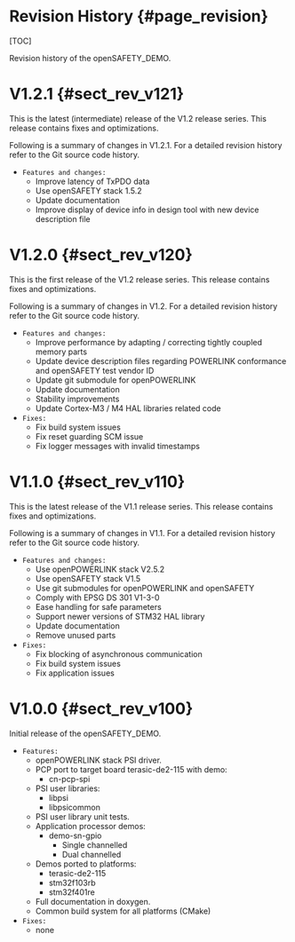 Revision History {#page_revision}
==================

[TOC]

Revision history of the openSAFETY_DEMO.

# V1.2.1    {#sect_rev_v121}

This is the latest (intermediate) release of the V1.2 release series.
This release contains fixes and optimizations.

Following is a summary of changes in V1.2.1.
For a detailed revision history refer to the Git source code history.

* `Features and changes:`
  - Improve latency of TxPDO data
  - Use openSAFETY stack 1.5.2
  - Update documentation
  - Improve display of device info in design tool with new device description file


# V1.2.0    {#sect_rev_v120}

This is the first release of the V1.2 release series.
This release contains fixes and optimizations.

Following is a summary of changes in V1.2.
For a detailed revision history refer to the Git source code history.

* `Features and changes:`
  - Improve performance by adapting / correcting tightly coupled memory parts
  - Update device description files regarding POWERLINK conformance and
openSAFETY test vendor ID
  - Update git submodule for openPOWERLINK
  - Update documentation
  - Stability improvements
  - Update Cortex-M3 / M4 HAL libraries related code
* `Fixes:`
  - Fix build system issues
  - Fix reset guarding SCM issue
  - Fix logger messages with invalid timestamps

# V1.1.0    {#sect_rev_v110}

This is the latest release of the V1.1 release series.
This release contains fixes and optimizations.

Following is a summary of changes in V1.1.
For a detailed revision history refer to the Git source code history.

* `Features and changes:`
  - Use openPOWERLINK stack V2.5.2
  - Use openSAFETY stack V1.5
  - Use git submodules for openPOWERLINK and openSAFETY
  - Comply with EPSG DS 301 V1-3-0
  - Ease handling for safe parameters
  - Support newer versions of STM32 HAL library
  - Update documentation
  - Remove unused parts
* `Fixes:`
  - Fix blocking of asynchronous communication
  - Fix build system issues
  - Fix application issues


# V1.0.0    {#sect_rev_v100}

Initial release of the openSAFETY_DEMO.

* `Features:`
  - openPOWERLINK stack PSI driver.
  - PCP port to target board terasic-de2-115 with demo:
     * cn-pcp-spi
  - PSI user libraries:
     * libpsi
     * libpsicommon
  - PSI user library unit tests.
  - Application processor demos:
     * demo-sn-gpio
        - Single channelled
        - Dual channelled
  - Demos ported to platforms:
     * terasic-de2-115
     * stm32f103rb
     * stm32f401re
  - Full documentation in doxygen.
  - Common build system for all platforms (CMake)
* `Fixes:`
  - none
